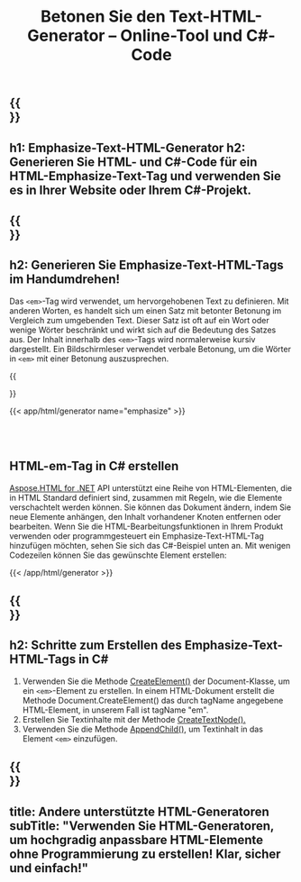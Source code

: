 ﻿---
translation: true
title: Betonen Sie den Text-HTML-Generator – Online-Tool und C#-Code
template: /templates/_template-generators-child.md
description: Emphasize-Text-HTML-Generator erstellt ein HTML-em-Tag. Sehen Sie sich den generierten HTML- und C#-Code an, kopieren Sie ihn und verwenden Sie ihn in Ihrer Website oder Ihrem C#-Projekt!
url: /net/generators/emphasize/
platformtag: net
family: html
generator: Emphasize-Text-HTML-Generator
element: HTML-em-tag
tag: emphasize
---

{{<section banner>}}
---
h1: Emphasize-Text-HTML-Generator
h2: Generieren Sie HTML- und C#-Code für ein HTML-Emphasize-Text-Tag und verwenden Sie es in Ihrer Website oder Ihrem C#-Projekt.
---

{{<section overview>}}
---
h2: Generieren Sie Emphasize-Text-HTML-Tags im Handumdrehen!
---

Das `<em>`-Tag wird verwendet, um hervorgehobenen Text zu definieren. Mit anderen Worten, es handelt sich um einen Satz mit betonter Betonung im Vergleich zum umgebenden Text. Dieser Satz ist oft auf ein Wort oder wenige Wörter beschränkt und wirkt sich auf die Bedeutung des Satzes aus. Der Inhalt innerhalb des `<em>`-Tags wird normalerweise kursiv dargestellt. Ein Bildschirmleser verwendet verbale Betonung, um die Wörter in `<em>` mit einer Betonung auszusprechen.

{{<section plugin>}}

{{< app/html/generator name="emphasize" >}}

<br><br>
<h2> HTML-em-Tag in C# erstellen</h2>

[Aspose.HTML for .NET](/html/{{lang.url-fragment}}net/) API unterstützt eine Reihe von HTML-Elementen, die in HTML Standard definiert sind, zusammen mit Regeln, wie die Elemente verschachtelt werden können. Sie können das Dokument ändern, indem Sie neue Elemente anhängen, den Inhalt vorhandener Knoten entfernen oder bearbeiten. Wenn Sie die HTML-Bearbeitungsfunktionen in Ihrem Produkt verwenden oder programmgesteuert ein Emphasize-Text-HTML-Tag hinzufügen möchten, sehen Sie sich das C#-Beispiel unten an. Mit wenigen Codezeilen können Sie das gewünschte Element erstellen:

{{< /app/html/generator >}}

{{<section steps>}}
---
h2: Schritte zum Erstellen des Emphasize-Text-HTML-Tags in C#
---
1. Verwenden Sie die Methode [CreateElement()](https://reference.aspose.com/html/net/aspose.html.dom/document/createelement/) der Document-Klasse, um ein `<em>`-Element zu erstellen. In einem HTML-Dokument erstellt die Methode Document.CreateElement() das durch tagName angegebene HTML-Element, in unserem Fall ist tagName "em".
2. Erstellen Sie Textinhalte mit der Methode [CreateTextNode().](https://reference.aspose.com/html/net/aspose.html.dom/document/createtextnode/)
3. Verwenden Sie die Methode [AppendChild(),](https://reference.aspose.com/html/net/aspose.html.dom/node/appendchild/) um Textinhalt in das Element `<em>` einzufügen.

{{<section other-generators>}}
---
title: Andere unterstützte HTML-Generatoren
subTitle: "Verwenden Sie HTML-Generatoren, um hochgradig anpassbare HTML-Elemente ohne Programmierung zu erstellen! Klar, sicher und einfach!"
---